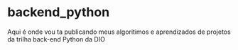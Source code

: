 # backend_python
Aqui é onde vou ta publicando meus algoritimos e aprendizados de projetos da trilha back-end Python da DIO
